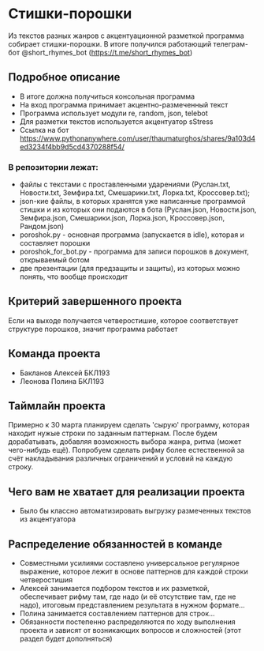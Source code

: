 # Стишки-порошки

Из текстов разных жанров с акцентуационной разметкой программа собирает стишки-порошки.
В итоге получился работающий телеграм-бот @short_rhymes_bot (https://t.me/short_rhymes_bot)

## Подробное описание

- В итоге должна получиться консольная программа
- На вход программа принимает акцентно-размеченный текст
- Программа использует модули re, random, json, telebot
- Для разметки текстов используется акцентуатор sStress
- Ссылка на бот https://www.pythonanywhere.com/user/thaumaturghos/shares/9a103d4ed3234f4bb9d5cd4370288f54/
### В репозитории лежат:
- файлы с текстами с проставленными ударениями (Руслан.txt, Новости.txt, Земфира.txt, Смешарики.txt, Лорка.txt, Кроссовер.txt); 
- json-кие файлы, в которых хранятся уже написанные программой стишки и из которых они подаются в бота (Руслан.json, Новости.json, Земфира.json, Смешарики.json, Лорка.json, Кроссовер.json, Рандом.json)
- poroshok.py - основная программа (запускается в idle), которая и составляет порошки
- poroshok_for_bot.py - программа для записи порошков в документ, открываемый ботом
- две презентации (для предзащиты и защиты), из которых можно понять, что вообще происходит

## Критерий завершенного проекта

Если на выходе получается четверостишие, которое соответствует структуре порошков, значит программа работает

## Команда проекта

- Бакланов Алексей БКЛ193
- Леонова Полина БКЛ193

## Таймлайн проекта

Примерно к 30 марта планируем сделать 'сырую' программу, которая находит нужые строки по заданным паттернам.
После будем дорабатывать, добавляя возможность выбора жанра, ритма (может чего-нибудь ещё).
Попробуем сделать рифму более естественной за счёт накладывания различных ограничений и условий на каждую строку.

## Чего вам не хватает для реализации проекта

- Было бы классно автоматизировать выгрузку размеченных текстов из акцентуатора

## Распределение обязанностей в команде

- Совместными усилиями составлено универсальное регулярное выражение, которое лежит в основе паттернов для каждой строки четверостишия
- Алексей занимается подбором текстов и их разметкой, обеспечивает рифму там, где надо (и её отсутствие там, где не надо), итоговым представлением результата в нужном формате...  
- Полина занимается составлением паттернов для строк...
- Обязанности постепенно распределяются по ходу выполнения проекта и зависят от возникающих вопросов и сложностей
 (этот раздел будет дополняться)
